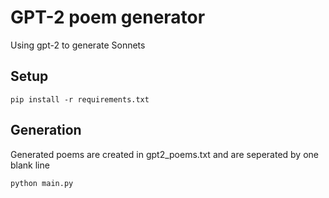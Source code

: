 # GPT-2 poem generator
Using gpt-2 to generate Sonnets
## Setup
```shell
pip install -r requirements.txt
```
## Generation
Generated poems are created in gpt2_poems.txt and are seperated by one blank line
```
python main.py
```
